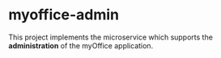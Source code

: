 # myoffice-admin

This project implements the microservice which supports the **administration** of the myOffice application.


